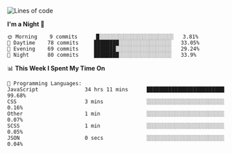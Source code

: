 <!--START_SECTION:waka-->
![Lines of code](https://img.shields.io/badge/From%20Hello%20World%20I%27ve%20Written-471919%20lines%20of%20code-blue)

**I'm a Night 🦉** 

```text
🌞 Morning    9 commits      █░░░░░░░░░░░░░░░░░░░░░░░░   3.81% 
🌆 Daytime    78 commits     ████████░░░░░░░░░░░░░░░░░   33.05% 
🌃 Evening    69 commits     ███████░░░░░░░░░░░░░░░░░░   29.24% 
🌙 Night      80 commits     ████████░░░░░░░░░░░░░░░░░   33.9%

```


📊 **This Week I Spent My Time On** 

```text
💬 Programming Languages: 
JavaScript               34 hrs 11 mins      █████████████████████████   99.68% 
CSS                      3 mins              ░░░░░░░░░░░░░░░░░░░░░░░░░   0.16% 
Other                    1 min               ░░░░░░░░░░░░░░░░░░░░░░░░░   0.07% 
SCSS                     1 min               ░░░░░░░░░░░░░░░░░░░░░░░░░   0.05% 
JSON                     0 secs              ░░░░░░░░░░░░░░░░░░░░░░░░░   0.04%

```


<!--END_SECTION:waka-->
